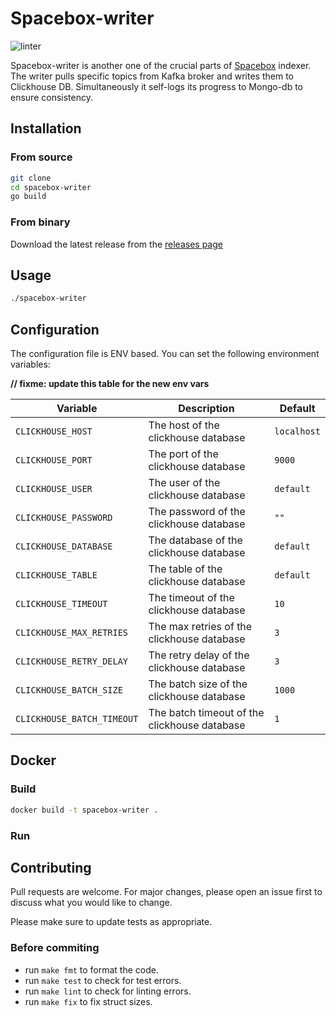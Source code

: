# Spacebox-writer

![linter](https://github.com/bro-n-bro/spacebox-writer/actions/workflows/lint.yml/badge.svg)

Spacebox-writer is another one of the crucial parts of [Spacebox](https://github.com/bro-n-bro/spacebox) indexer. The writer pulls specific topics from Kafka broker and writes them to Clickhouse DB. Simultaneously it self-logs its progress to Mongo-db to ensure consistency.

## Installation

### From source

```bash
git clone
cd spacebox-writer
go build
```

### From binary

Download the latest release from the [releases page](...)

## Usage

```bash
./spacebox-writer
```

## Configuration

The configuration file is ENV based. You can set the following environment variables:

**// fixme: update this table for the new env vars**

| Variable                   | Description                                  | Default     |
|----------------------------|----------------------------------------------|-------------|
| `CLICKHOUSE_HOST`          | The host of the clickhouse database          | `localhost` |
| `CLICKHOUSE_PORT`          | The port of the clickhouse database          | `9000`      |
| `CLICKHOUSE_USER`          | The user of the clickhouse database          | `default`   |
| `CLICKHOUSE_PASSWORD`      | The password of the clickhouse database      | `""`        |
| `CLICKHOUSE_DATABASE`      | The database of the clickhouse database      | `default`   |
| `CLICKHOUSE_TABLE`         | The table of the clickhouse database         | `default`   |
| `CLICKHOUSE_TIMEOUT`       | The timeout of the clickhouse database       | `10`        |
| `CLICKHOUSE_MAX_RETRIES`   | The max retries of the clickhouse database   | `3`         |
| `CLICKHOUSE_RETRY_DELAY`   | The retry delay of the clickhouse database   | `3`         |
| `CLICKHOUSE_BATCH_SIZE`    | The batch size of the clickhouse database    | `1000`      |
| `CLICKHOUSE_BATCH_TIMEOUT` | The batch timeout of the clickhouse database | `1`         |

## Docker

### Build

```bash
docker build -t spacebox-writer .
```

### Run

## Contributing

Pull requests are welcome. For major changes, please open an issue first to discuss what you would like to change.

Please make sure to update tests as appropriate.

### Before commiting

- run `make fmt` to format the code.
- run `make test` to check for test errors.
- run `make lint` to check for linting errors.
- run `make fix` to fix struct sizes.
